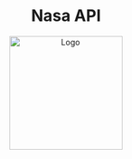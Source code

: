<p align="center">
	<h1 align="center">
    <span>Nasa API</span>
  </h1>
</p>
<p align="center">
    <img src="https://www.pngall.com/wp-content/uploads/5/NASA-PNG-Image-File.png" width="200" alt="Logo">
</p>

